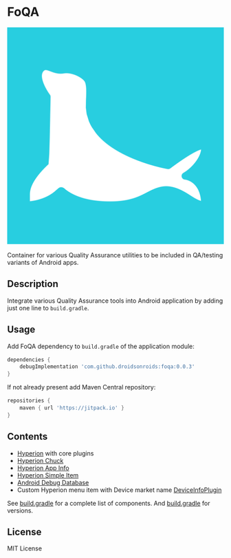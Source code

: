 # FoQA

![Logo](seal.svg "Logo")

Container for various Quality Assurance utilities to be included in QA/testing variants of Android apps.

## Description

Integrate various Quality Assurance tools into Android application by adding just one line to `build.gradle`.

## Usage

Add FoQA dependency to `build.gradle` of the application module:

```groovy
dependencies {
    debugImplementation 'com.github.droidsonroids:foqa:0.0.3'
}
```

If not already present add Maven Central repository:
```groovy
repositories {
    maven { url 'https://jitpack.io' }
}
```

## Contents

- [Hyperion](https://github.com/willowtreeapps/Hyperion-Android) with core plugins
- [Hyperion Chuck](https://github.com/Commit451/Hyperion-Chuck)
- [Hyperion App Info](https://github.com/willowtreeapps/Hyperion-Android)
- [Hyperion Simple Item](https://github.com/takahirom/Hyperion-Simple-Item)
- [Android Debug Database](https://github.com/amitshekhariitbhu/Android-Debug-Database)
- Custom Hyperion menu item with Device market name [DeviceInfoPlugin](library/src/main/java/pl/droidsonroids/foqa/DeviceInfoPlugin.java)

See [build.gradle](library/build.gradle) for a complete list of components. And [build.gradle](build.gradle) for versions.

## License

MIT License